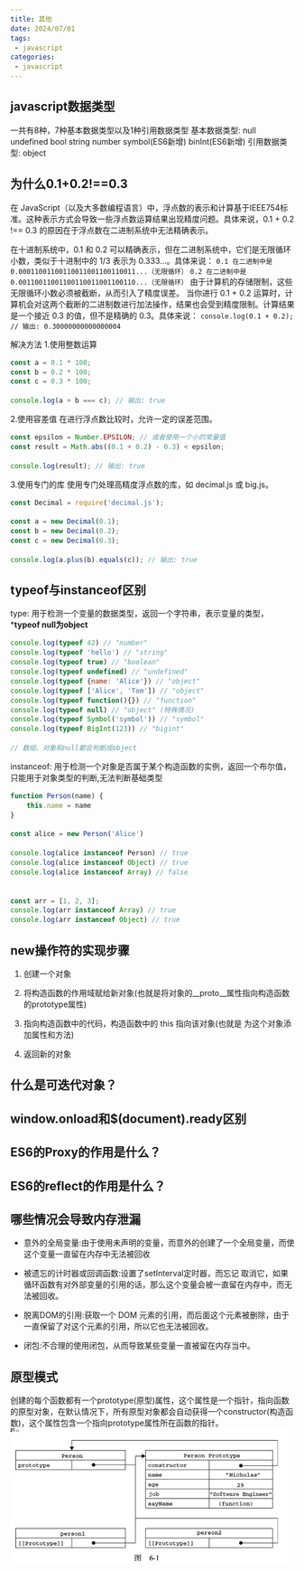 ```yaml
---
title: 其他
date: 2024/07/01
tags:
 - javascript
categories:
 - javascript
---
```


## javascript数据类型

一共有8种，7种基本数据类型以及1种引用数据类型
基本数据类型: null undefined bool string number symbol(ES6新增) binInt(ES6新增)
引用数据类型: object

## 为什么0.1+0.2!==0.3

在 JavaScript（以及大多数编程语言）中，浮点数的表示和计算基于IEEE754标准。这种表示方式会导致一些浮点数运算结果出现精度问题。具体来说，0.1 + 0.2 !== 0.3 的原因在于浮点数在二进制系统中无法精确表示。

在十进制系统中，0.1 和 0.2 可以精确表示，但在二进制系统中，它们是无限循环小数，类似于十进制中的 1/3 表示为 0.333...。具体来说：
```0.1 在二进制中是 0.00011001100110011001100110011...（无限循环）```
```0.2 在二进制中是 0.00110011001100110011001100110...（无限循环）```
由于计算机的存储限制，这些无限循环小数必须被截断，从而引入了精度误差。
当你进行 0.1 + 0.2 运算时，计算机会对这两个截断的二进制数进行加法操作，结果也会受到精度限制。计算结果是一个接近 0.3 的值，但不是精确的 0.3。具体来说：
```console.log(0.1 + 0.2); // 输出: 0.30000000000000004```

解决方法
1.使用整数运算

```js
const a = 0.1 * 100;
const b = 0.2 * 100;
const c = 0.3 * 100;

console.log(a + b === c); // 输出: true
```

2.使用容差值
在进行浮点数比较时，允许一定的误差范围。

```js
const epsilon = Number.EPSILON; // 或者使用一个小的常量值
const result = Math.abs((0.1 + 0.2) - 0.3) < epsilon;

console.log(result); // 输出: true

```

3.使用专门的库
使用专门处理高精度浮点数的库，如 decimal.js 或 big.js。

```js
const Decimal = require('decimal.js');

const a = new Decimal(0.1);
const b = new Decimal(0.2);
const c = new Decimal(0.3);

console.log(a.plus(b).equals(c)); // 输出: true
```

## typeof与instanceof区别

type: 用于检测一个变量的数据类型，返回一个字符串，表示变量的类型，***typeof null为object**

```js
console.log(typeof 42) // "number"
console.log(typeof 'hello') // "string"
console.log(typeof true) // "boolean"
console.log(typeof undefined) // "undefined"
console.log(typeof {name: 'Alice'}) // "object"
console.log(typeof ['Alice', 'Tom']) // "object"
console.log(typeof function(){}) // "function"
console.log(typeof null) // "object" (特殊情况)
console.log(typeof Symbol('symbol')) // "symbol"
console.log(typeof BigInt(123)) // "bigint"

// 数组、对象和null都会判断成object

```

instanceof: 用于检测一个对象是否属于某个构造函数的实例，返回一个布尔值，只能用于对象类型的判断,无法判断基础类型

```js
function Person(name) {
    this.name = name
}

const alice = new Person('Alice')

console.log(alice instanceof Person) // true
console.log(alice instanceof Object) // true
console.log(alice instanceof Array) // false


const arr = [1, 2, 3];
console.log(arr instanceof Array) // true
console.log(arr instanceof Object) // true
```

## new操作符的实现步骤

1. 创建一个对象

2. 将构造函数的作用域赋给新对象(也就是将对象的__proto__属性指向构造函数的prototype属性)

3. 指向构造函数中的代码，构造函数中的 this 指向该对象(也就是 为这个对象添加属性和方法)

4. 返回新的对象

## 什么是可迭代对象？

## window.onload和$(document).ready区别

## ES6的Proxy的作用是什么？

## ES6的reflect的作用是什么？

## 哪些情况会导致内存泄漏

- 意外的全局变量:由于使用未声明的变量，而意外的创建了一个全局变量，而使这个变量一直留在内存中无法被回收

- 被遗忘的计时器或回调函数:设置了setInterval定时器，而忘记 取消它，如果循环函数有对外部变量的引用的话，那么这个变量会被一直留在内存中，而无法被回收。

- 脱离DOM的引用:获取一个 DOM 元素的引用，而后面这个元素被删除，由于一直保留了对这个元素的引用，所以它也无法被回收。

- 闭包:不合理的使用闭包，从而导致某些变量一直被留在内存当中。

## 原型模式

创建的每个函数都有一个prototype(原型)属性，这个属性是一个指针，指向函数的原型对象，在默认情况下，所有原型对象都会自动获得一个constructor(构造函数)，这个属性包含一个指向prototype属性所在函数的指针。
![object](./assets/class/object.png "object")

